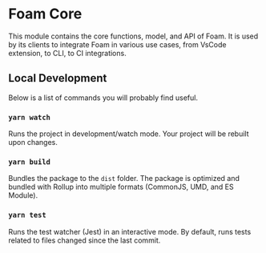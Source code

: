 # Foam Core

This module contains the core functions, model, and API of Foam.
It is used by its clients to integrate Foam in various use cases, from VsCode extension, to CLI, to CI integrations.

## Local Development

Below is a list of commands you will probably find useful.

### `yarn watch`

Runs the project in development/watch mode. Your project will be rebuilt upon changes.

### `yarn build`

Bundles the package to the `dist` folder. The package is optimized and bundled with Rollup into multiple formats (CommonJS, UMD, and ES Module).

### `yarn test`

Runs the test watcher (Jest) in an interactive mode.
By default, runs tests related to files changed since the last commit.
